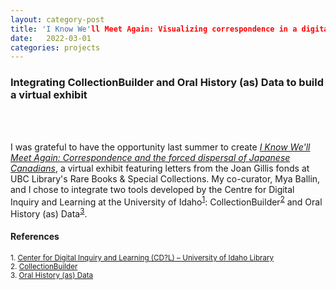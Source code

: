 ```yaml
---
layout: category-post
title: 'I Know We'll Meet Again: Visualizing correspondence in a digital exhibit'
date:   2022-03-01
categories: projects
---
```


### Integrating CollectionBuilder and Oral History (as) Data to build a virtual exhibit
<br><br>

I was grateful to have the opportunity last summer to create <a href="https://ubc-library-rbsc.github.io/gillis-2021/"><i>I Know We'll Meet Again: Correspondence and the forced dispersal of Japanese Canadians</i></a>, a virtual exhibit featuring letters from the Joan Gillis fonds at UBC Library's Rare Books & Special Collections. My co-curator, Mya Ballin, and I chose to integrate two tools developed by the Centre for Digital Inquiry and Learning at the University of Idaho<sup>[1](#ref1)</sup>: CollectionBuilder<sup>[2](#ref2)</sup> and Oral History (as) Data<sup>[3](#ref3)</sup>.



#### References
<small>
  <a name="ref1">1.</a> <a href="https://cdil.lib.uidaho.edu/">Center for Digital Inquiry and Learning (CD?L) – University of Idaho Library</a><br>
  <a name="ref1">2.</a> <a href="https://collectionbuilder.github.io">CollectionBuilder</a><br>
  <a name="ref3">3.</a> <a href="https://uidaholib.github.io/oral-history-as-data/about.html">Oral History (as) Data</a>
</small>

